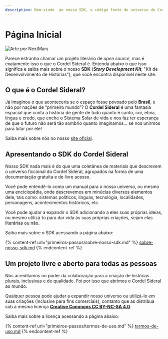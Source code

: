 ```yaml
---
description: Bem-vinde  ao nosso SDK, o código fonte do universo do Cordel Sideral.
---
```


# Página Inicial

![Arte por NextMars](<.gitbook/assets/cs\_01 (1).jpg>)

Parece estranho chamar um projeto literário de _open source_, mas é exatamente isso o que o Cordel Sideral é. Entenda abaixo o que isso significa e saiba mais sobre o nosso **SDK** (_**Story Development Kit**_, "Kit de Desenvolvimento de Histórias"), que você encontra disponível neste site.

## O que é o Cordel Sideral?

Já imaginou o que aconteceria se o espaço fosse povoado pelo **Brasil**, e não por nações de “primeiro mundo”? O **Cordel Sideral** é uma fantasia espacial que conta a história de gente de tudo quanto é canto, cor, etnia, língua e credo, que enche o Sistema Solar de vida e nos faz ter esperança de que o futuro não será tão sombrio quanto imaginamos... se nos unirmos para lutar por ele!

Saiba mais sobre nós no nosso [site oficial](https://cordelsideral.com).

## Apresentando o SDK do Cordel Sideral

Nosso SDK nada mais é do que uma coletânea de materiais que descrevem o universo ficcional do Cordel Sideral, agrupados na forma de uma documentação gratuita e de livre acesso.

Você pode entendê-lo como um manual para o nosso universo, ou mesmo uma enciclopédia, onde descrevemos em minúcias diversos elementos dele, tais como: sistemas políticos, línguas, tecnologia, localidades, personagens, acontecimentos históricos, etc.

Você pode ajudar a expandir o SDK adicionando a eles suas próprias ideias, ou mesmo utilizá-lo para dar vida às suas próprias criações, sejam elas literárias ou não.

Saiba mais sobre o SDK acessando a página abaixo:

{% content-ref url="primeiros-passos/sobre-nosso-sdk.md" %}
[sobre-nosso-sdk.md](primeiros-passos/sobre-nosso-sdk.md)
{% endcontent-ref %}

## Um projeto livre e aberto para todas as pessoas

Nós acreditamos no poder da colaboração para a criação de histórias plurais, inclusivas e de qualidade. Foi por isso que abrimos o Cordel Sideral ao mundo.

Qualquer pessoa pode ajudar a expandir nosso universo ou utilizá-lo em suas criações (inclusive para fins comerciais), contanto que as distribua sob a mesma licença [**Creative Commons CC BY-NC-SA 4.0**](primeiros-passos/termos-de-uso.md).

Saiba mais sobre a licença acessando a página abaixo:

{% content-ref url="primeiros-passos/termos-de-uso.md" %}
[termos-de-uso.md](primeiros-passos/termos-de-uso.md)
{% endcontent-ref %}
